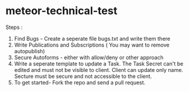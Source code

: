 # meteor-technical-test


Steps : 
1. Find Bugs - Create a seperate file bugs.txt and write them there
2. Write Publications and Subscriptions ( You may want to remove autopublish)
3. Secure Autoforms - either with allow/deny or other approach
4. Write a seperate template to update a Task. The Task Secret can't be edited and must not be visible to client. Client can update only name. Secture must be secure and not accessible to the client.
5. To get started- Fork the repo and send a pull request. 
